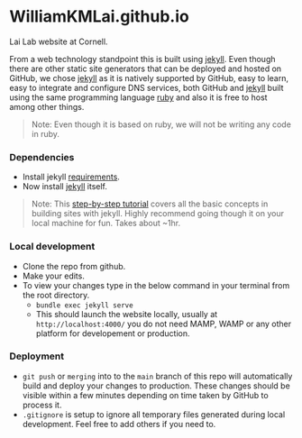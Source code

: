 # WilliamKMLai.github.io
Lai Lab website at Cornell.

From a web technology standpoint this is built using [jekyll](https://jekyllrb.com/). Even though there are other static site generators
that can be deployed and hosted on GitHub, we chose [jekyll](https://jekyllrb.com/) as it is natively supported by GitHub, easy to learn,
easy to integrate and configure DNS services, both GitHub and [jekyll](https://jekyllrb.com/) built using the same programming language
[ruby](https://www.ruby-lang.org/en/) and also it is free to host among other things.

> Note: Even though it is based on ruby, we will not be writing any code in ruby.

### Dependencies

- Install jekyll [requirements](https://jekyllrb.com/docs/installation/).
- Now install [jekyll](https://github.com/CEGRcode/cegrcode.github.io.git) itself.

> Note: This [step-by-step tutorial](https://jekyllrb.com/docs/step-by-step/01-setup/) covers all the basic concepts in building sites with jekyll. Highly recommend
going though it on your local machine for fun. Takes about ~1hr.

### Local development

- Clone the repo from github.
- Make your edits.
- To view your changes type in the below command in your terminal from the root directory.
  - `bundle exec jekyll serve`
  - This should launch the website locally, usually at `http://localhost:4000/` you do not need MAMP, WAMP or any other platform for developement or production.

### Deployment

- `git push` or `merging` into to the `main` branch of this repo will automatically build and deploy your changes to production. These changes should be visible
within a few minutes depending on time taken by GitHub to process it.
- `.gitignore` is setup to ignore all temporary files generated during local development. Feel free to add others if you need to.
